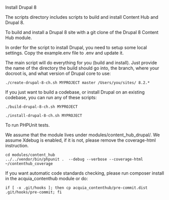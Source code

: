 Install Drupal 8

The scripts directory includes scripts to build and install Content Hub and Drupal 8.

To build and install a Drupal 8 site with a git clone of the Drupal 8 Content Hub module.

In order for the script to install Drupal, you need to setup some local settings.
Copy the example.env file to .env and update it.

The main script will do everything for you (build and install). Just provide the
name of the directory the build should go into, the branch, where your docroot is, and what version of Drupal core to use:
```
./create-drupal-8-ch.sh MYPROJECT master /Users/you/sites/ 8.2.*
```
If you just want to build a codebase, or install Drupal on an existing codebase,
you can run any of these scripts:
```
./build-drupal-8-ch.sh MYPROJECT
```
```
./install-drupal-8-ch.sh MYPROJECT
```

To run PHPUnit tests.

We assume that the module lives under modules/content_hub_drupal/.
We assume Xdebug is enabled, if it is not, please remove the coverage-html instruction.

```
cd modules/content_hub
../../vendor/bin/phpunit .  --debug --verbose --coverage-html ~/contenthub_coverage
```

If you want automatic code standards checking, please run composer install in the acquia_contenthub module or do:

```
if [ -x .git/hooks ]; then cp acquia_contenthub/pre-commit.dist .git/hooks/pre-commit; fi
```
